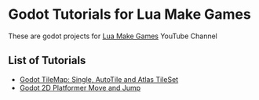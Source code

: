 # Godot Tutorials for Lua Make Games

These are godot projects for [Lua Make Games](https://www.youtube.com/channel/UC6Qbw9b4cHIXA0A65dHByRg) YouTube Channel

## List of Tutorials

- [Godot TileMap: Single, AutoTile and Atlas TileSet](tilemap/README.md)
- [Godot 2D Platformer Move and Jump](2d_platformer_move/README.md)